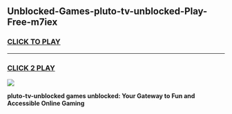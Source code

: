 
## Unblocked-Games-pluto-tv-unblocked-Play-Free-m7iex
<h3>
<a href="https://premium76.site?title=pluto-tv-unblocked&ref=18A1">CLICK TO PLAY</a></h3>
<hr>

<h3>
<a href="https://premium76.site?title=pluto-tv-unblocked&ref=18A1">CLICK 2 PLAY</a>
  
</h3>

<a href="https://premium76.site?title=pluto-tv-unblocked&ref=18A1"><img src="https://clearcache.store/games.png"></a>


**pluto-tv-unblocked games unblocked: Your Gateway to Fun and Accessible Online Gaming**
